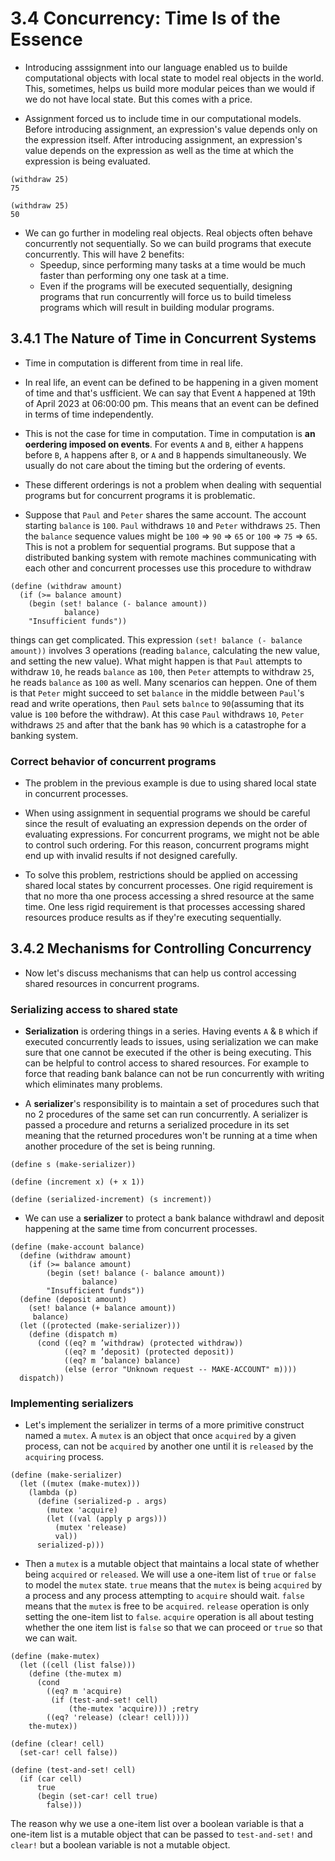 # 3.4 Concurrency: Time Is of the Essence

- Introducing asssignment into our language enabled us to builde computational objects with local state to model real objects in the world. This, sometimes, helps us build more modular peices than we would if we do not have local state. But this comes with a price.

- Assignment forced us to include time in our computational models. Before introducing assignment, an expression's value depends only on the expression itself. After introducing assignment, an expression's value depends on the expression as well as the time at which the expression is being evaluated.

```
(withdraw 25)
75

(withdraw 25)
50
```

- We can go further in modeling real objects. Real objects often behave concurrently not sequentially. So we can build programs that execute concurrently. This will have 2 benefits:
  - Speedup, since performing many tasks at a time would be much faster than performing ony one task at a time.
  - Even if the programs will be executed sequentially, designing programs that run concurrently will force us to build timeless programs which will result in building modular programs.

## 3.4.1 The Nature of Time in Concurrent Systems

- Time in computation is different from time in real life.

- In real life, an event can be defined to be happening in a given moment of time and that's usfficient. We can say that Event `A` happened at 19th of April 2023 at 06:00:00 pm. This means that an event can be defined in terms of time independently.

- This is not the case for time in computation. Time in computation is **an oerdering imposed on events**. For events `A` and `B`, either `A` happens before `B`, `A` happens after `B`, or `A` and `B` happends simultaneously. We usually do not care about the timing but the ordering of events.

- These different orderings is not a problem when dealing with sequential programs but for concurrent programs it is problematic.

- Suppose that `Paul` and `Peter` shares the same account. The account starting `balance` is `100`. `Paul` withdraws `10` and `Peter` withdraws `25`. Then the `balance` sequence values might be `100` => `90` => `65` or `100` => `75` => `65`. This is not a problem for sequential programs. But suppose that a distributed banking system with remote machines communicating with each other and concurrent processes use this procedure to withdraw

```
(define (withdraw amount)
  (if (>= balance amount)
    (begin (set! balance (- balance amount))
            balance)
    "Insufficient funds"))
```

things can get complicated. This expression `(set! balance (- balance amount))` involves 3 operations (reading `balance`, calculating the new value, and setting the new value). What might happen is that `Paul` attempts to withdraw `10`, he reads `balance` as `100`, then `Peter` attempts to withdraw `25`, he reads `balance` as `100` as well. Many scenarios can heppen. One of them is that `Peter` might succeed to set `balance` in the middle between `Paul`'s read and write operations, then `Paul` sets `balnce` to `90`(assuming that its value is `100` before the withdraw). At this case `Paul` withdraws `10`, `Peter` withdraws `25` and after that the bank has `90` which is a catastrophe for a banking system.

### Correct behavior of concurrent programs

- The problem in the previous example is due to using shared local state in concurrent processes.

- When using assignment in sequential programs we should be careful since the result of evaluating an expression depends on the order of evaluating expressions. For concurrent programs, we might not be able to control such ordering. For this reason, concurrent programs might end up with invalid results if not designed carefully.

- To solve this problem, restrictions should be applied on accessing shared local states by concurrent processes. One rigid requirement is that no more tha one process accessing a shred resource at the same time. One less rigid requirement is that processes accessing shared resources produce results as if they're executing sequentially.

## 3.4.2 Mechanisms for Controlling Concurrency

- Now let's discuss mechanisms that can help us control accessing shared resources in concurrent programs.

### Serializing access to shared state

- **Serialization** is ordering things in a series. Having events `A` & `B` which if executed concurrently leads to issues, using serialization we can make sure that one cannot be executed if the other is being executing. This can be helpful to control access to shared resources. For example to force that reading bank balance can not be run concurrently with writing which eliminates many problems.

- A **serializer**'s responsibility is to maintain a set of procedures such that no 2 procedures of the same set can run concurrently. A serializer is passed a procedure and returns a serialized procedure in its set meaning that the returned procedures won't be running at a time when another procedure of the set is being running.

```
(define s (make-serializer))

(define (increment x) (+ x 1))

(define (serialized-increment) (s increment))
```

- We can use a **serializer** to protect a bank balance withdrawl and deposit happening at the same time from concurrent processes.

```
(define (make-account balance)
  (define (withdraw amount)
    (if (>= balance amount)
        (begin (set! balance (- balance amount))
                balance)
        "Insufficient funds"))
  (define (deposit amount)
    (set! balance (+ balance amount))
     balance)
  (let ((protected (make-serializer)))
    (define (dispatch m)
      (cond ((eq? m ’withdraw) (protected withdraw))
            ((eq? m ’deposit) (protected deposit))
            ((eq? m ’balance) balance)
            (else (error "Unknown request -- MAKE-ACCOUNT" m))))
  dispatch))
```

### Implementing serializers

- Let's implement the serializer in terms of a more primitive construct named a `mutex`. A `mutex` is an object that once `acquired` by a given process, can not be `acquired` by another one until it is `released` by the `acquiring` process.

```
(define (make-serializer)
  (let ((mutex (make-mutex)))
    (lambda (p)
      (define (serialized-p . args)
        (mutex 'acquire)
        (let ((val (apply p args)))
          (mutex 'release)
          val))
      serialized-p)))
```

- Then a `mutex` is a mutable object that maintains a local state of whether being `acquired` or `released`. We will use a one-item list of `true` or `false` to model the `mutex` state. `true` means that the `mutex` is being `acquired` by a process and any process attempting to `acquire` should wait. `false` means that the `mutex` is free to be `acquired`. `release` operation is only setting the one-item list to `false`. `acquire` operation is all about testing whether the one item list is `false` so that we can proceed or `true` so that we can wait.

```
(define (make-mutex)
  (let ((cell (list false)))
    (define (the-mutex m)
      (cond
        ((eq? m 'acquire)
         (if (test-and-set! cell)
             (the-mutex 'acquire))) ;retry
        ((eq? 'release) (clear! cell))))
    the-mutex))

(define (clear! cell)
  (set-car! cell false))

(define (test-and-set! cell)
  (if (car cell)
      true
      (begin (set-car! cell true)
        false)))
```

The reason why we use a one-item list over a boolean variable is that a one-item list is a mutable object that can be passed to `test-and-set!` and `clear!` but a boolean variable is not a mutable object.
